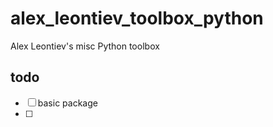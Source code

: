 # alex_leontiev_toolbox_python
Alex Leontiev's misc Python toolbox

## todo

- [ ] basic package
- [ ] 
